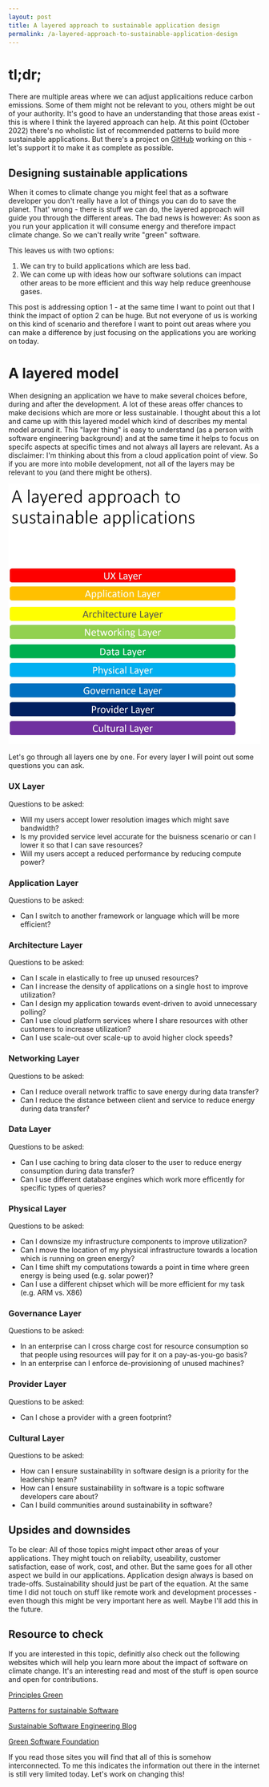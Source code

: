 ```yaml
---
layout: post
title: A layered approach to sustainable application design
permalink: /a-layered-approach-to-sustainable-application-design
---
```


# tl;dr;
There are multiple areas where we can adjust applicaitions reduce carbon emissions. Some of them might not be relevant to you, others might be out of your authority. It's good to have an understanding that those areas exist - this is where I think the layered approach can help.
At this point (October 2022) there's no wholistic list of recommended patterns to build more sustainable applications. But there's a project on [GitHub](https://github.com/Green-Software-Foundation/green-software-pattern) working on this - let's support it to make it as complete as possible.  

## Designing sustainable applications

When it comes to climate change you might feel that as a software developer you don't really have a lot of things you can do to save the planet.
That' wrong - there is stuff we can do, the layered approach will guide you through the different areas. The bad news is however: As soon as you run your application it will consume energy and therefore impact climate change. So we can't really write "green" software. 

This leaves us with two options:
1. We can try to build applications which are less bad.
2. We can come up with ideas how our software solutions can impact other areas to be more efficient and this way help reduce greenhouse gases.


This post is addressing option 1 - at the same time I want to point out that I think the impact of option 2 can be huge. But not everyone of us is working on this kind of scenario and therefore I want to point out areas where you can make a difference by just focusing on the applications you are working on today.


# A layered model
When designing an application we have to make several choices before, during and after the development. A lot of these areas offer chances to make decisions which are more or less sustainable. I thought about this a lot and came up with this layered model which kind of describes my mental model around it.
This "layer thing" is easy to understand (as a person with software engineering background) and at the same time it helps to focus on specifc aspects at specific times and not always all layers are relevant.
As a disclaimer: I'm thinking about this from a cloud application point of view. So if you are more into mobile development, not all of the layers may be relevant to you (and there might be others).

![A stack of layers decribing different areas where decisions have to be made during software development](../images/2022-10-04-layers.jpg)


Let's go through all layers one by one. For every layer I will point out some questions you can ask. 

### UX Layer
Questions to be asked:
- Will my users accept lower resolution images which might save bandwidth? 
- Is my provided service level accurate for the buisness scenario or can I lower it so that I can save resources?
- Will my users accept a reduced performance by reducing compute power? 
### Application Layer
Questions to be asked:
- Can I switch to another framework or language which will be more efficient?
### Architecture Layer
Questions to be asked:
- Can I scale in elastically to free up unused resources?
- Can I increase the density of applications on a single host to improve utilization?
- Can I design my application towards event-driven to avoid unnecessary polling?
- Can I use cloud platform services where I share resources with other customers to increase utilization?
- Can I use scale-out over scale-up to avoid higher clock speeds? 
### Networking Layer
Questions to be asked:
- Can I reduce overall network traffic to save energy during data transfer?
- Can I reduce the distance between client and service to reduce energy during data transfer?
### Data Layer
Questions to be asked:
- Can I use caching to bring data closer to the user to reduce energy consumption during data transfer?
- Can I use different database engines which work more efficently for  specific types of queries?
### Physical Layer
Questions to be asked:
- Can I downsize my infrastructure components to improve utilization?
- Can I move the location of my physical infrastructure towards a location which is running on green energy?
- Can I time shift my computations towards a point in time where  green energy is being used (e.g. solar power)? 
- Can I use a different chipset which will be more efficient for my task (e.g. ARM vs. X86)    
### Governance Layer
Questions to be asked:
- In an enterprise can I cross charge cost for resource consumption so that people using resources will pay for it on a pay-as-you-go basis?
- In an enterprise can I enforce de-provisioning of unused machines?
### Provider Layer
Questions to be asked:
- Can I chose a provider with a green footprint?
### Cultural Layer
Questions to be asked:
- How can I ensure sustainability in software design is a priority for the leadership team?
- How can I ensure sustainability in software is a topic software developers care about?
- Can I build communities around sustainability in software?


## Upsides and downsides

To be clear: All of those topics might impact other areas of your applications. They might touch on reliabilty, useability, customer satisfaction, ease of work, cost, and other. But the same goes for all other aspect we build in our applications. Application design always is based on trade-offs. Sustainability should just be part of the equation.
At the same time I did not touch on stuff like remote work and development processes - even though this might be very important here as well. Maybe I'll add this in the future. 

## Resource to check 
If you are interested in this topic, definitly also check out the following websites which will help you learn more about the impact of software on climate change. It's an interesting read and most of the stuff is open source and open for contributions. 

[Principles Green](https://principles.green/)

[Patterns for sustainable Software](https://patterns.greensoftware.foundation/)

[Sustainable Software Engineering Blog](https://devblogs.microsoft.com/sustainable-software/)

[Green Software Foundation](https://greensoftware.foundation/)

If you read those sites you will find that all of this is somehow interconnected. To me this indicates the information out there in the internet is still very limited today. Let's work on changing this!